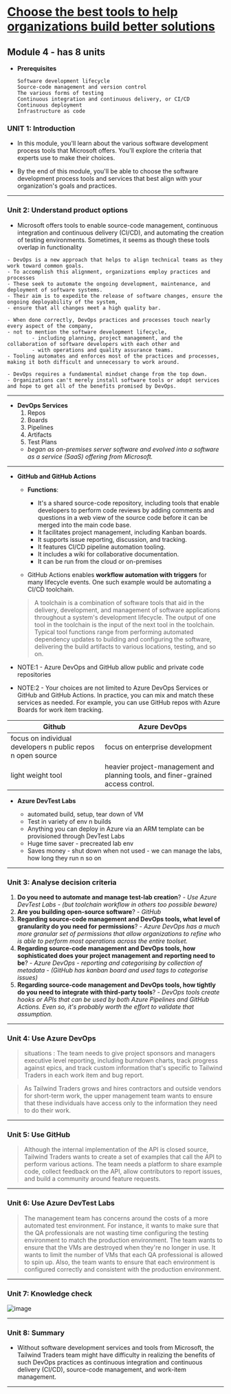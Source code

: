 # [Choose the best tools to help organizations build better solutions](https://docs.microsoft.com/en-us/learn/modules/azure-devops-devtest-labs/)
## Module 4 - has 8 units
- **Prerequisites**
	```
	Software development lifecycle
	Source-code management and version control
	The various forms of testing
	Continuous integration and continuous delivery, or CI/CD
	Continuous deployment
	Infrastructure as code
	```
### UNIT 1: Introduction
- In this module, you'll learn about the various software development process tools that Microsoft offers. You'll explore the criteria that experts use to make their choices.

- By the end of this module, you'll be able to choose the software development process tools and services that best align with your organization's goals and practices.
---
### Unit 2: Understand product options
- Microsoft offers tools to enable source-code management, continuous integration and continuous delivery (CI/CD), and automating the creation of testing environments. Sometimes, it seems as though these tools overlap in functionality
```
- DevOps is a new approach that helps to align technical teams as they work toward common goals. 
- To accomplish this alignment, organizations employ practices and processes 
- These seek to automate the ongoing development, maintenance, and deployment of software systems. 
- Their aim is to expedite the release of software changes, ensure the ongoing deployability of the system, 
- ensure that all changes meet a high quality bar.

- When done correctly, DevOps practices and processes touch nearly every aspect of the company, 
- not to mention the software development lifecycle,
		- including planning, project management, and the collaboration of software developers with each other and 
		- with operations and quality assurance teams.
- Tooling automates and enforces most of the practices and processes, making it both difficult and unnecessary to work around.

- DevOps requires a fundamental mindset change from the top down.
- Organizations can't merely install software tools or adopt services and hope to get all of the benefits promised by DevOps.
```
---
- **DevOps Services**
	1. Repos
	2. Boards
	3. Pipelines
	4. Artifacts
	5. Test Plans
	- _began as on-premises server software and evolved into a software as a service (SaaS) offering from Microsoft._

---
- **GitHub and GitHub Actions**
	- **Functions**:
		- It's a shared source-code repository, including tools that enable developers to perform code reviews by adding comments and questions in a web view of the source code before it can be merged into the main code base.
		- It facilitates project management, including Kanban boards.
		- It supports issue reporting, discussion, and tracking.
		- It features CI/CD pipeline automation tooling.
		- It includes a wiki for collaborative documentation.
		- It can be run from the cloud or on-premises

	-  GitHub Actions enables **workflow automation with triggers** for many lifecycle events. One such example would be automating a CI/CD toolchain.
	> A toolchain is a combination of software tools that aid in the delivery, development, and management of software applications throughout a system's development lifecycle. 
	The output of one tool in the toolchain is the input of the next tool in the toolchain. 
	Typical tool functions range from performing automated dependency updates to building and configuring the software, delivering the build artifacts to various locations, testing, and so on.

- NOTE:1 - Azure DevOps and GitHub allow public and private code repositories
- NOTE:2 - Your choices are not limited to Azure DevOps Services or GitHub and GitHub Actions. In practice, you can mix and match these services as needed. For example, you can use GitHub repos with Azure Boards for work item tracking.

|Github|Azure DevOps|
|---|---|
|focus on individual developers n public repos n open source|focus on enterprise development|
|light weight tool|heavier project-management and planning tools, and finer-grained access control.|

- **Azure DevTest Labs**


	- automated build, setup, tear down of VM
	- Test in variety of env n builds
	- Anything you can deploy in Azure via an ARM template can be provisioned through DevTest Labs
	- Huge time saver - precreated lab env
	- Saves money - shut down when not used - we can manage the labs, how long they run n so on

---
### Unit 3: Analyse decision criteria
1. **Do you need to automate and manage test-lab creation**? - _Use Azure DevTest Labs - (but toolchain workflow in others too possible beware)_
2. **Are you building open-source software**? - _GitHub_
3. **Regarding source-code management and DevOps tools, what level of granularity do you need for permissions**? - _Azure DevOps has a much more granular set of permissions that allow organizations to refine who is able to perform most operations across the entire toolset._
4. **Regarding source-code management and DevOps tools, how sophisticated does your project management and reporting need to be**? - _Azure DevOps - reporting and categorising by collection of metadata - (GitHub has kanban board and used tags to categorise issues)_
5. **Regarding source-code management and DevOps tools, how tightly do you need to integrate with third-party tools**? - _DevOps tools create hooks or APIs that can be used by both Azure Pipelines and GitHub Actions. Even so, it's probably worth the effort to validate that assumption._ 

---
### Unit 4: Use Azure DevOps
> situations : 
> The team needs to give project sponsors and managers executive level reporting, including burndown charts, track progress against epics, and track custom information that's specific to Tailwind Traders in each work item and bug report.

>As Tailwind Traders grows and hires contractors and outside vendors for short-term work, the upper management team wants to ensure that these individuals have access only to the information they need to do their work.
---
### Unit 5: Use GitHub
> Although the internal implementation of the API is closed source, Tailwind Traders wants to create a set of examples that call the API to perform various actions. The team needs a platform to share example code, collect feedback on the API, allow contributors to report issues, and build a community around feature requests.
---
### Unit 6: Use Azure DevTest Labs
> The management team has concerns around the costs of a more automated test environment. For instance, it wants to make sure that the QA professionals are not wasting time configuring the testing environment to match the production environment. The team wants to ensure that the VMs are destroyed when they're no longer in use. It wants to limit the number of VMs that each QA professional is allowed to spin up. Also, the team wants to ensure that each environment is configured correctly and consistent with the production environment.
---
### Unit 7: Knowledge check
![image](https://user-images.githubusercontent.com/43994542/119539140-7e3d4780-bda9-11eb-852e-baf15fb129fb.png)

---
### Unit 8: Summary
- Without software development services and tools from Microsoft, the Tailwind Traders team might have difficulty in realizing the benefits of such DevOps practices as continuous integration and continuous delivery (CI/CD), source-code management, and work-item management.
---
